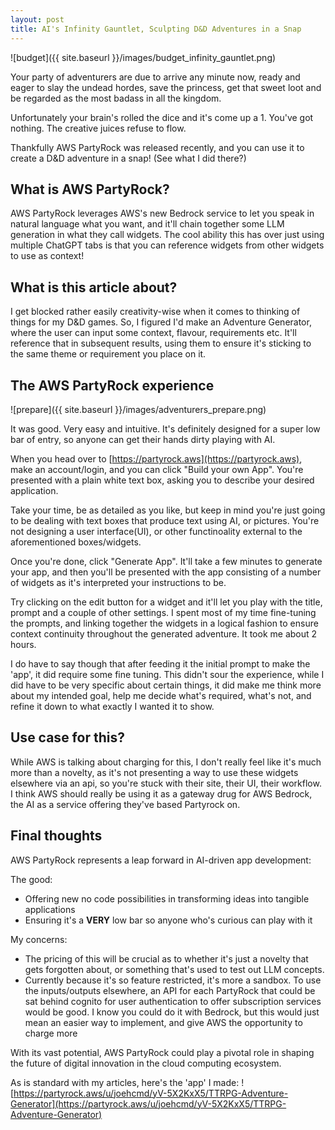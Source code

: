 ```yaml
---
layout: post
title: AI's Infinity Gauntlet, Sculpting D&D Adventures in a Snap
---
```


![budget]({{ site.baseurl }}/images/budget_infinity_gauntlet.png)

Your party of adventurers are due to arrive any minute now, ready and eager to slay the undead hordes, save the princess, get that sweet loot and be regarded as the most badass in all the kingdom.

Unfortunately your brain's rolled the dice and it's come up a 1.  You've got nothing.  The creative juices refuse to flow.

Thankfully AWS PartyRock was released recently, and you can use it to create a D&D adventure in a snap!  (See what I did there?)

## What is AWS PartyRock?

AWS PartyRock leverages AWS's new Bedrock service to let you speak in natural language what you want, and it'll chain together some LLM generation in what they call widgets.  The cool ability this has over just using multiple ChatGPT tabs is that you can reference widgets from other widgets to use as context!

## What is this article about?

I get blocked rather easily creativity-wise when it comes to thinking of things for my D&D games.  So, I figured I'd make an Adventure Generator, where the user can input some context, flavour, requirements etc.  It'll reference that in subsequent results, using them to ensure it's sticking to the same theme or requirement you place on it.

## The AWS PartyRock experience

![prepare]({{ site.baseurl }}/images/adventurers_prepare.png)

It was good.  Very easy and intuitive.  It's definitely designed for a super low bar of entry, so anyone can get their hands dirty playing with AI.

When you head over to [https://partyrock.aws](https://partyrock.aws), make an account/login, and you can click "Build your own App".  You're presented with a plain white text box, asking you to describe your desired application.  

Take your time, be as detailed as you like, but keep in mind you're just going to be dealing with text boxes that produce text using AI, or pictures.  You're not designing a user interface(UI), or other functinoality external to the aforementioned boxes/widgets.

Once you're done, click "Generate App".  It'll take a few minutes to generate your app, and then you'll be presented with the app consisting of a number of widgets as it's interpreted your instructions to be.

Try clicking on the edit button for a widget and it'll let you play with the title, prompt and a couple of other settings.  I spent most of my time fine-tuning the prompts, and linking together the widgets in a logical fashion to ensure context continuity throughout the generated adventure.  It took me about 2 hours.

I do have to say though that after feeding it the initial prompt to make the 'app', it did require some fine tuning.  This didn't sour the experience, while I did have to be very specific about certain things, it did make me think more about my intended goal, help me decide what's required, what's not, and refine it down to what exactly I wanted it to show.

## Use case for this?

While AWS is talking about charging for this, I don't really feel like it's much more than a novelty, as it's not presenting a way to use these widgets elsewhere via an api, so you're stuck with their site, their UI, their workflow.  I think AWS should really be using it as a gateway drug for AWS Bedrock, the AI as a service offering they've based Partyrock on.

## Final thoughts

AWS PartyRock represents a leap forward in AI-driven app development:

The good:

- Offering new no code possibilities in transforming ideas into tangible applications
- Ensuring it's a **VERY** low bar so anyone who's curious can play with it

My concerns:

- The pricing of this will be crucial as to whether it's just a novelty that gets forgotten about, or something that's used to test out LLM concepts.
- Currently because it's so feature restricted, it's more a sandbox.  To use the inputs/outputs elsewhere, an API for each PartyRock that could be sat behind cognito for user authentication to offer subscription services would be good. I know you could do it with Bedrock, but this would just mean an easier way to implement, and give AWS the opportunity to charge more

With its vast potential, AWS PartyRock could play a pivotal role in shaping the future of digital innovation in the cloud computing ecosystem.

As is standard with my articles, here's the 'app' I made: ![https://partyrock.aws/u/joehcmd/yV-5X2KxX5/TTRPG-Adventure-Generator](https://partyrock.aws/u/joehcmd/yV-5X2KxX5/TTRPG-Adventure-Generator)
